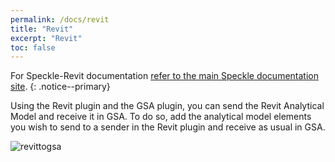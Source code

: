 ```yaml
---
permalink: /docs/revit
title: "Revit"
excerpt: "Revit"
toc: false
---
```


<i class="fa fa-graduation-cap"></i>For Speckle-Revit documentation [refer to the main Speckle documentation site](https://speckle.systems/docs/clients/revit/basics).
{: .notice--primary}

Using the Revit plugin and the GSA plugin, you can send the Revit Analytical Model and receive it in GSA. To do so, add the analytical model elements you wish to send to a sender in the Revit plugin and receive as usual in GSA.

![revittogsa]({{site.baseurl}}/assets/images/user_docs/revittogsa.gif)